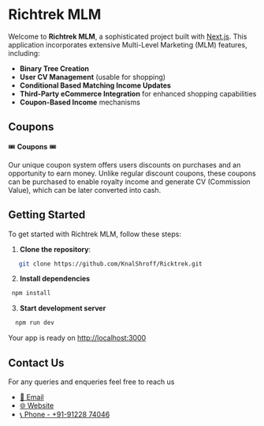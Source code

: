 # Richtrek MLM

Welcome to **Richtrek MLM**, a sophisticated project built with [Next.js](https://nextjs.org/). This application incorporates extensive Multi-Level Marketing (MLM) features, including:

- **Binary Tree Creation**
- **User CV Management** (usable for shopping)
- **Conditional Based Matching Income Updates**
- **Third-Party eCommerce Integration** for enhanced shopping capabilities
- **Coupon-Based Income** mechanisms

## Coupons

🎟️ **Coupons** 🎟️

Our unique coupon system offers users discounts on purchases and an opportunity to earn money. Unlike regular discount coupons, these coupons can be purchased to enable royalty income and generate CV (Commission Value), which can be later converted into cash.

## Getting Started

To get started with Richtrek MLM, follow these steps:

1. **Clone the repository**:
```bash
   git clone https://github.com/KnalShroff/Ricktrek.git
```
2. **Install dependencies** 
 ```bash
  npm install
```
3. **Start development server**

 ```bash
   npm run dev
```
Your app is ready on [http://localhost:3000](https://localhost:3000/)


## Contact Us
For any queries and enqueries feel free to reach us

- [📧 Email](mailto:kunal.wd067@gmail.com)
- [🌐 Website](https://www.techbooth.in/)
- [📞 Phone - +91-91228 74046](tel:+919122874046)